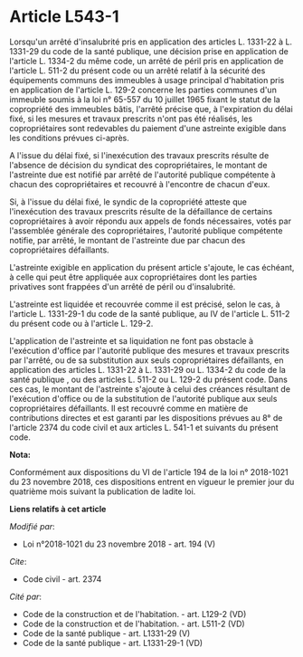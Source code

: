 # Article L543-1

Lorsqu'un arrêté d'insalubrité pris en application des articles L. 1331-22 à L. 1331-29 du code de la santé publique, une
décision prise en application de l'article L. 1334-2 du même code, un arrêté de péril pris en application de l'article L.
511-2 du présent code ou un arrêté relatif à la sécurité des équipements communs des immeubles à usage principal d'habitation
pris en application de l'article L. 129-2 concerne les parties communes d'un immeuble soumis à la loi n° 65-557 du 10 juillet
1965 fixant le statut de la copropriété des immeubles bâtis, l'arrêté précise que, à l'expiration du délai fixé, si les
mesures et travaux prescrits n'ont pas été réalisés, les copropriétaires sont redevables du paiement d'une astreinte exigible
dans les conditions prévues ci-après.

A l'issue du délai fixé, si l'inexécution des travaux prescrits résulte de l'absence de décision du syndicat des
copropriétaires, le montant de l'astreinte due est notifié par arrêté de l'autorité publique compétente à chacun des
copropriétaires et recouvré à l'encontre de chacun d'eux.

Si, à l'issue du délai fixé, le syndic de la copropriété atteste que l'inexécution des travaux prescrits résulte de la
défaillance de certains copropriétaires à avoir répondu aux appels de fonds nécessaires, votés par l'assemblée générale des
copropriétaires, l'autorité publique compétente notifie, par arrêté, le montant de l'astreinte due par chacun des
copropriétaires défaillants.

L'astreinte exigible en application du présent article s'ajoute, le cas échéant, à celle qui peut être appliquée aux
copropriétaires dont les parties privatives sont frappées d'un arrêté de péril ou d'insalubrité.

L'astreinte est liquidée et recouvrée comme il est précisé, selon le cas, à l'article L. 1331-29-1 du code de la santé
publique, au IV de l'article L. 511-2 du présent code ou à l'article L. 129-2.

L'application de l'astreinte et sa liquidation ne font pas obstacle à l'exécution d'office par l'autorité publique des
mesures et travaux prescrits par l'arrêté, ou de sa substitution aux seuls copropriétaires défaillants, en application des
articles L. 1331-22 à L. 1331-29 ou L. 1334-2 du code de la santé publique , ou des articles L. 511-2 ou L. 129-2 du présent
code. Dans ces cas, le montant de l'astreinte s'ajoute à celui des créances résultant de l'exécution d'office ou de la
substitution de l'autorité publique aux seuls copropriétaires défaillants. Il est recouvré comme en matière de contributions
directes et est garanti par les dispositions prévues au 8° de l'article 2374 du code civil et aux articles L. 541-1 et
suivants du présent code.

**Nota:**

Conformément aux dispositions du VI de l'article 194 de la loi n° 2018-1021 du 23 novembre 2018, ces dispositions entrent en
vigueur le premier jour du quatrième mois suivant la publication de ladite loi.

**Liens relatifs à cet article**

_Modifié par_:

  - Loi n°2018-1021 du 23 novembre 2018 - art. 194 (V)

_Cite_:

  - Code civil - art. 2374

_Cité par_:

  - Code de la construction et de l'habitation. - art. L129-2 (VD)
  - Code de la construction et de l'habitation. - art. L511-2 (VD)
  - Code de la santé publique - art. L1331-29 (V)
  - Code de la santé publique - art. L1331-29-1 (VD)
